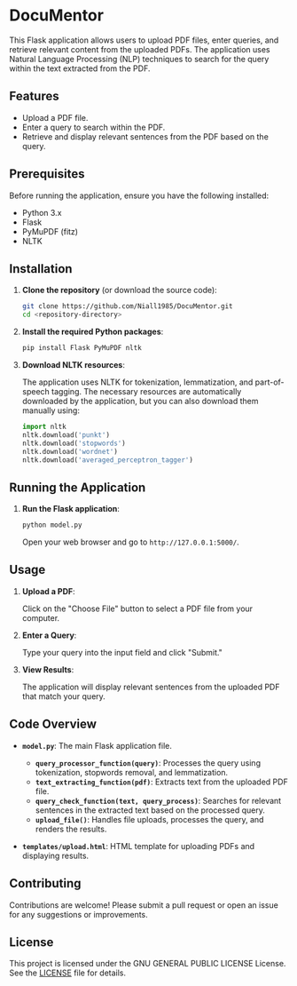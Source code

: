 # DocuMentor

This Flask application allows users to upload PDF files, enter queries, and retrieve relevant content from the uploaded PDFs. The application uses Natural Language Processing (NLP) techniques to search for the query within the text extracted from the PDF.

## Features

- Upload a PDF file.
- Enter a query to search within the PDF.
- Retrieve and display relevant sentences from the PDF based on the query.

## Prerequisites

Before running the application, ensure you have the following installed:

- Python 3.x
- Flask
- PyMuPDF (fitz)
- NLTK

## Installation

1. **Clone the repository** (or download the source code):

   ```bash
   git clone https://github.com/Niall1985/DocuMentor.git
   cd <repository-directory>
   ```

2. **Install the required Python packages**:

   ```bash
   pip install Flask PyMuPDF nltk
   ```

3. **Download NLTK resources**:

   The application uses NLTK for tokenization, lemmatization, and part-of-speech tagging. The necessary resources are automatically downloaded by the application, but you can also download them manually using:

   ```python
   import nltk
   nltk.download('punkt')
   nltk.download('stopwords')
   nltk.download('wordnet')
   nltk.download('averaged_perceptron_tagger')
   ```

## Running the Application

1. **Run the Flask application**:

   ```bash
   python model.py
   ```


   Open your web browser and go to `http://127.0.0.1:5000/`.

## Usage

1. **Upload a PDF**:

   Click on the "Choose File" button to select a PDF file from your computer.

2. **Enter a Query**:

   Type your query into the input field and click "Submit."

3. **View Results**:

   The application will display relevant sentences from the uploaded PDF that match your query.

## Code Overview

- **`model.py`**: The main Flask application file.
  - **`query_processor_function(query)`**: Processes the query using tokenization, stopwords removal, and lemmatization.
  - **`text_extracting_function(pdf)`**: Extracts text from the uploaded PDF file.
  - **`query_check_function(text, query_process)`**: Searches for relevant sentences in the extracted text based on the processed query.
  - **`upload_file()`**: Handles file uploads, processes the query, and renders the results.

- **`templates/upload.html`**: HTML template for uploading PDFs and displaying results.

## Contributing

Contributions are welcome! Please submit a pull request or open an issue for any suggestions or improvements.

## License

This project is licensed under the GNU GENERAL PUBLIC LICENSE License. See the [LICENSE](LICENSE) file for details.
